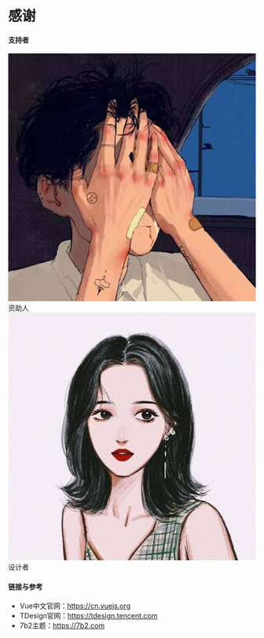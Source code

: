 # 感谢
#### 支持者
<avatar>
    <item>
        <img src="/Study/Assets/wwl.jpg" alt="资助人">
    <alt>资助人</alt>
    </item>
    <item>
        <img src="/Study/Assets/designer.jpg" alt="设计者">
        <alt>设计者</alt>
    </item>
</avatar>

#### 链接与参考

* Vue中文官网：https://cn.vuejs.org
* TDesign官网：https://tdesign.tencent.com
* 7b2主题：https://7b2.com